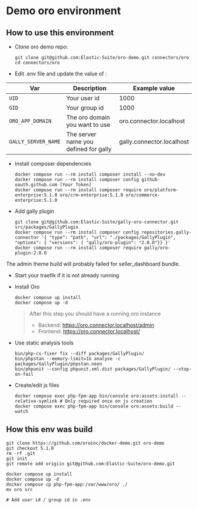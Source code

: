 # Demo oro environment

## How to use this environment

* Clone oro demo repo:
    ```shell
    git clone git@github.com:Elastic-Suite/oro-demo.git connectors/oro
    cd connectors/oro
    ```

* Edit .env file and update the value of :

| Var                 | Description                           | Example value             |
|---------------------|---------------------------------------|---------------------------|
| `UID`               | Your user id                          | 1000                      |
| `GID`               | Your group id                         | 1000                      |
| `ORO_APP_DOMAIN`    | The oro domain you want to use        | oro.connector.localhost   |
| `GALLY_SERVER_NAME` | The server name you defined for gally | gally.connector.localhost |

* Install composer dependencies
    ```shell
    docker compose run --rm install composer install --no-dev
    docker compose run --rm install composer config github-oauth.github.com [Your Token]
    docker compose run --rm install composer require oro/platform-enterprise:5.1.0 oro/crm-enterprise:5.1.0 oro/commerce-enterprise:5.1.0  
    ```

* Add gally plugin
    ```shell
    git clone git@github.com:Elastic-Suite/gally-oro-connector.git src/packages/GallyPlugin
    docker compose run --rm install composer config repositories.gally-connector '{ "type": "path", "url": "./packages/GallyPlugin", "options": { "versions": { "gally/oro-plugin": "2.0.0"}} }'
    docker compose run --rm install composer require gally/oro-plugin:2.0.0
    ```
The admin theme build will probably failed for seller_dashboard bundle.

* Start your traefik if it is not already running
* Install Oro

    ```shell
    docker compose up install
    docker compose up -d
    ```
  > After this step you should have a running oro instance
  > * Backend: https://oro.connector.localhost/admin
  > * Frontend: https://oro.connector.localhost/

* Use static analysis tools
  ```shell
  bin/php-cs-fixer fix --diff packages/GallyPlugin/
  bin/phpstan --memory-limit=1G analyse -c packages/GallyPlugin/phpstan.neon
  bin/phpunit --config phpunit.xml.dist packages/GallyPlugin/ --stop-on-fail
  ```
* Create/edit js files
  ```shell
  docker compose exec php-fpm-app bin/console oro:assets:install --relative-symlink # Only required once on js creation
  docker compose exec php-fpm-app bin/console oro:assets:build --watch
  ``` 

## How this env was build

```shell
git clone https://github.com/oroinc/docker-demo.git oro-demo
git checkout 5.1.0
rm -rf .git
git init
git remote add origiin git@github.com:Elastic-Suite/oro-demo.git

docker compose up install
docker compose up -d
docker compose cp php-fpm-app:/var/www/oro/ ./
mv oro src

# Add user id / group id in .env
```

